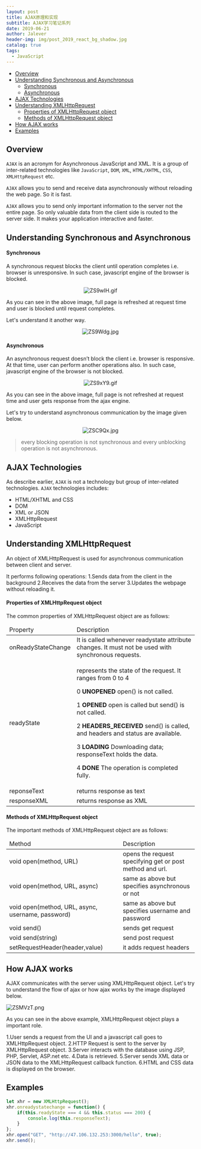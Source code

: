 ```yaml
---
layout: post
title: AJAX原理和实现
subtitle: AJAX学习笔记系列
date: 2019-06-21
author: Jalever
header-img: img/post_2019_react_bg_shadow.jpg
catalog: true
tags:
  - JavaScript
---
```


- [Overview](#overview)
- [Understanding Synchronous and Asynchronous](#understanding-synchronous-and-asynchronous)
    - [Synchronous](#synchronous)
    - [Asynchronous](#asynchronous)
- [AJAX Technologies](#ajax-technologies)
- [Understanding XMLHttpRequest](#understanding-xmlhttprequest)
    - [Properties of XMLHttpRequest object](#properties-of-xmlhttprequest-object)
    - [Methods of XMLHttpRequest object](#methods-of-xmlhttprequest-object)
- [How AJAX works](#how-ajax-works)
- [Examples](#examples)


## Overview
`AJAX` is an acronym for Asynchronous JavaScript and XML. It is a group of inter-related technologies like `JavaScript`, `DOM`, `XML`, `HTML/XHTML`, `CSS`, `XMLHttpRequest` etc.

`AJAX` allows you to send and receive data asynchronously without reloading the web page. So it is fast.

`AJAX` allows you to send only important information to the server not the entire page. So only valuable data from the client side is routed to the server side. It makes your application interactive and faster.

## Understanding Synchronous and Asynchronous

#### Synchronous
A synchronous request blocks the client until operation completes i.e. browser is unresponsive. In such case, javascript engine of the browser is blocked.

<p align="center"><img src="https://s2.ax1x.com/2019/06/21/ZS9wIH.gif" alt="ZS9wIH.gif" border="0" /></p>

As you can see in the above image, full page is refreshed at request time and user is blocked until request completes.

Let's understand it another way.

<p align="center"><img src="https://s2.ax1x.com/2019/06/21/ZS9Wdg.jpg" alt="ZS9Wdg.jpg" border="0" /></p>


#### Asynchronous
An asynchronous request doesn’t block the client i.e. browser is responsive. At that time, user can perform another operations also. In such case, javascript engine of the browser is not blocked.

<p align="center"><img src="https://s2.ax1x.com/2019/06/21/ZS9xY9.gif" alt="ZS9xY9.gif" border="0" /></p>

As you can see in the above image, full page is not refreshed at request time and user gets response from the ajax engine.

Let's try to understand asynchronous communication by the image given below.

<p align="center"><img src="https://s2.ax1x.com/2019/06/21/ZSC9Qx.jpg" alt="ZSC9Qx.jpg" border="0" /></p>

> every blocking operation is not synchronous and every unblocking operation is not asynchronous.

## AJAX Technologies
As describe earlier, `AJAX` is not a technology but group of inter-related technologies. `AJAX` technologies includes:
- HTML/XHTML and CSS
- DOM
- XML or JSON
- XMLHttpRequest
- JavaScript

## Understanding XMLHttpRequest
An object of XMLHttpRequest is used for asynchronous communication between client and server.

It performs following operations:
1.Sends data from the client in the background
2.Receives the data from the server
3.Updates the webpage without reloading it.

#### Properties of XMLHttpRequest object
The common properties of XMLHttpRequest object are as follows:

<table>
    <thead>
        <tr>
            <td>Property</td>
            <td>Description</td>
        </tr>
    </thead>
    <tbody>
        <tr>
            <td>onReadyStateChange</td>
            <td>It is called whenever readystate attribute changes. It must not be used with synchronous requests.</td>
        </tr>
        <tr>
            <td>readyState</td>
            <td>
                <p>represents the state of the request. It ranges from 0 to 4</p>
                <p>0&nbsp;<strong>UNOPENED</strong>&nbsp;open() is not called.</p>
                <p>1&nbsp;<strong>OPENED</strong>&nbsp;open is called but send() is not called.</p>
                <p>2&nbsp;<strong>HEADERS_RECEIVED</strong>&nbsp;send() is called, and headers and status are available.</p>
                <p>3&nbsp;<strong>LOADING</strong>&nbsp;Downloading data; responseText holds the data.</p>
                <p>4&nbsp;<strong>DONE</strong>&nbsp;The operation is completed fully.</p>
            </td>
        </tr>
        <tr>
            <td>reponseText</td>
            <td>returns response as text</td>
        </tr>
        <tr>
            <td>responseXML</td>
            <td>returns response as XML</td>
        </tr>
    </tbody>
</table>

#### Methods of XMLHttpRequest object
The important methods of XMLHttpRequest object are as follows:
<table>
    <thead>
        <tr>
            <td>Method</td>
            <td>Description</td>
        </tr>
    </thead>
    <tbody>
        <tr>
            <td>void open(method, URL)</td>
            <td>opens the request specifying get or post method and url.</td>
        </tr>
        <tr>
            <td>void open(method, URL, async)</td>
            <td>same as above but specifies asynchronous or not</td>
        </tr>
        <tr>
            <td>void open(method, URL, async, username, password)</td>
            <td>same as above but specifies username and password</td>
        </tr>
        <tr>
            <td>void send()</td>
            <td>sends get request</td>
        </tr>
        <tr>
            <td>void send(string)</td>
            <td>send post request</td>
        </tr>
        <tr>
            <td>setRequestHeader(header,value)</td>
            <td>it adds request headers</td>
        </tr>
    </tbody>
</table>

## How AJAX works
AJAX communicates with the server using XMLHttpRequest object. Let's try to understand the flow of ajax or how ajax works by the image displayed below.

![ZSMVzT.png](https://s2.ax1x.com/2019/06/21/ZSMVzT.png)

As you can see in the above example, XMLHttpRequest object plays a important role.

1.User sends a request from the UI and a javascript call goes to XMLHttpRequest object.
2.HTTP Request is sent to the server by XMLHttpRequest object.
3.Server interacts with the database using JSP, PHP, Servlet, ASP.net etc.
4.Data is retrieved.
5.Server sends XML data or JSON data to the XMLHttpRequest callback function.
6.HTML and CSS data is displayed on the browser.

## Examples
```js
let xhr = new XMLHttpRequest();
xhr.onreadystatechange = function() {
    if(this.readyState === 4 && this.status === 200) {
        console.log(this.responseText);
    }
};
xhr.open("GET", "http://47.106.132.253:3000/hello", true);
xhr.send();
```
